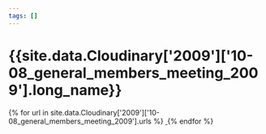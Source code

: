 ```yaml
---
tags: []
---
```

<div itemscope itemtype="http://schema.org/Photograph">
  <h1>{{site.data.Cloudinary['2009']['10-08_general_members_meeting_2009'].long_name}}</h1>
  {% for url in site.data.Cloudinary['2009']['10-08_general_members_meeting_2009'].urls %}
    <a itemprop="image" class="swipebox" title="" href="{{ site.cloudinary.baseurl }}/{{ url }}">
      <img alt="" itemprop="thumbnailUrl" src="{{ site.cloudinary.baseurl }}/h_150/{{ url }}" />
      <meta itemprop="isFamilyFriendly" content="true" />
    </a>
  {% endfor %}
</div>
